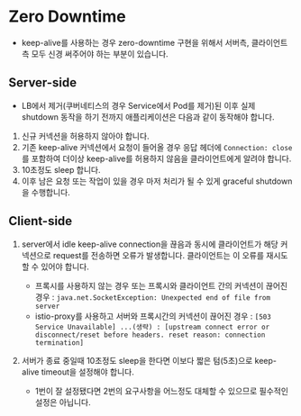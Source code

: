 # Zero Downtime

* keep-alive를 사용하는 경우 zero-downtime 구현을 위해서 서버측, 클라이언트측 모두 신경 써주어야 하는 부분이 있습니다.

## Server-side

* LB에서 제거(쿠버네티스의 경우 Service에서 Pod를 제거)된 이후 실제 shutdown 동작을 하기 전까지 애플리케이션은 다음과 같이 동작해야 합니다.

1. 신규 커넥션을 허용하지 않아야 합니다.
2. 기존 keep-alive 커넥션에서 요청이 들어올 경우 응답 헤더에 `Connection: close` 를 포함하여 더이상 keep-alive를 허용하지 않음을 클라이언트에게 알려야 합니다.
3. 10초정도 sleep 합니다.
4. 이후 남은 요청 또는 작업이 있을 경우 마저 처리가 될 수 있게 graceful shutdown을 수행합니다.

## Client-side

1. server에서 idle keep-alive connection을 끊음과 동시에 클라이언트가 해당 커넥션으로 request를 전송하면 오류가 발생합니다. 클라이언트는 이 오류를 재시도할 수 있어야 합니다.
    * 프록시를 사용하지 않는 경우 또는 프록시와 클라이언트 간의 커넥션이 끊어진 경우 : `java.net.SocketException: Unexpected end of file from server`
    * istio-proxy를 사용하고 서버와 프록시간의 커넥션이 끊어진 경우 : `[503 Service Unavailable] ...(생략) : [upstream connect error or disconnect/reset before headers. reset reason: connection termination]`

2. 서버가 종료 중일때 10초정도 sleep을 한다면 이보다 짧은 텀(5초)으로 keep-alive timeout을 설정해야 합니다.
    * 1번이 잘 설정됐다면 2번의 요구사항을 어느정도 대체할 수 있으므로 필수적인 설정은 아닙니다.
